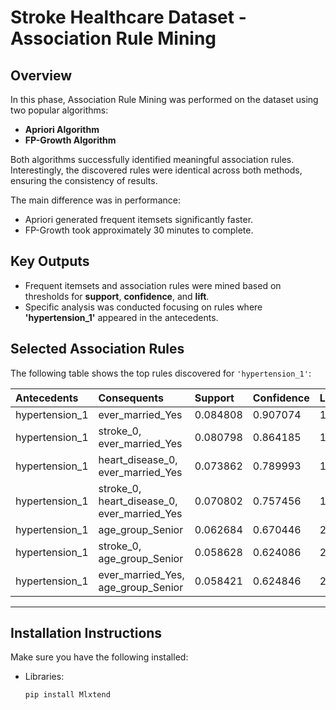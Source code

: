 # Stroke Healthcare Dataset - Association Rule Mining

## Overview
In this phase, Association Rule Mining was performed on the dataset using two popular algorithms:

- **Apriori Algorithm**  
- **FP-Growth Algorithm** 

Both algorithms successfully identified meaningful association rules. Interestingly, the discovered rules were identical across both methods, ensuring the consistency of results.

The main difference was in performance:
- Apriori generated frequent itemsets significantly faster.
- FP-Growth took approximately 30 minutes to complete.

## Key Outputs
- Frequent itemsets and association rules were mined based on thresholds for **support**, **confidence**, and **lift**.
- Specific analysis was conducted focusing on rules where **'hypertension_1'** appeared in the antecedents.

## Selected Association Rules
The following table shows the top rules discovered for `'hypertension_1'`:

| Antecedents | Consequents | Support | Confidence | Lift | Leverage | Conviction |
|:------------|:------------|:--------|:-----------|:-----|:---------|:-----------|
| hypertension_1 | ever_married_Yes | 0.084808 | 0.907074 | 1.409027 | 0.024619 | 3.833604 |
| hypertension_1 | stroke_0, ever_married_Yes | 0.080798 | 0.864185 | 1.377060 | 0.022124 | 2.742281 |
| hypertension_1 | heart_disease_0, ever_married_Yes | 0.073862 | 0.789993 | 1.316563 | 0.017760 | 1.904497 |
| hypertension_1 | stroke_0, heart_disease_0, ever_married_Yes | 0.070802 | 0.757456 | 1.289277 | 0.015890 | 1.700705 |
| hypertension_1 | age_group_Senior | 0.062684 | 0.670446 | 2.121645 | 0.033139 | 2.075524 |
| hypertension_1 | stroke_0, age_group_Senior | 0.058628 | 0.624086 | 2.084546 | 0.030503 | 1.874812 |
| hypertension_1 | ever_married_Yes, age_group_Senior | 0.058421 | 0.624846 | 2.128872 | 0.030979 | 1.883199 |

---

## Installation Instructions
Make sure you have the following installed:
- Libraries:
  ```bash
  pip install Mlxtend
  ```